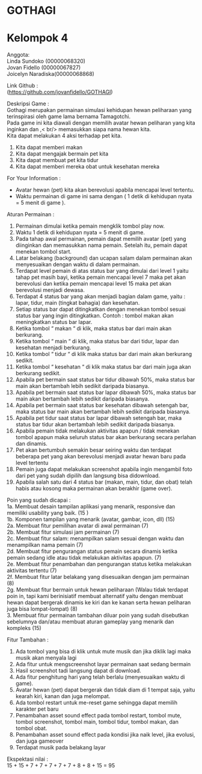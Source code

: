 # GOTHAGI
# Kelompok 4 
Anggota: <br />
Linda Sundoko (00000068320) <br />
Jovan Fidello (00000067827) <br />
Joicelyn Naradiska(00000068868) <br />

Link Github : <br />
(https://github.com/jovanfidello/GOTHAGI) <br />

Deskripsi Game : <br />
Gothagi merupakan permainan simulasi kehidupan hewan peliharaan yang terinspirasi oleh game lama bernama Tamagotchi. <br />
Pada game ini kita diawali dengan memilih avatar hewan peliharan yang kita inginkan dan ,< br/> 
memasukkan siapa nama hewan kita. <br />Kita dapat melakukan 4 aksi terhadap pet kita. <br />
1. Kita dapat memberi makan <br />
2. Kita dapat mengajak bermain pet kita <br />
3. Kita dapat membuat pet kita tidur <br />
4. Kita dapat memberi mereka obat untuk kesehatan mereka <br />

For Your Information : <br />
- Avatar hewan (pet) kita akan berevolusi apabila mencapai level tertentu. <br />
- Waktu permainan di game ini sama dengan ( 1 detik di kehidupan nyata = 5 menit di game ). <br />

Aturan Permainan : <br />
1. Permainan dimulai ketika pemain mengklik tombol play now. <br />
2. Waktu 1 detik di kehidupan nyata = 5 menit di game. <br />
3. Pada tahap awal permainan, pemain dapat  memilih avatar (pet) yang diinginkan dan memasukkan nama pemain. Setelah itu, pemain dapat menekan tombol start. <br />
4. Latar belakang (background) dan ucapan salam dalam permainan akan menyesuaikan dengan waktu di dalam permainan. <br />
5. Terdapat level pemain di atas status bar yang dimulai dari level 1 yaitu tahap pet masih bayi, ketika pemain mencapai level 7 maka pet akan berevolusi dan ketika pemain mencapai level 15 maka pet akan berevolusi menjadi dewasa.<br />
6. Terdapat 4 status bar yang akan menjadi bagian dalam game, yaitu : lapar, tidur, main (tingkat bahagia) dan kesehatan. <br />
7. Setiap status bar dapat ditingkatkan dengan menekan tombol sesuai status bar yang ingin ditingkatkan. Contoh  : tombol makan akan meningkatkan status bar lapar. <br />
8. Ketika tombol “ makan “ di klik,  maka status bar dari main akan berkurang. <br />
9. Ketika tombol “ main “ di klik, maka status bar dari tidur, lapar dan kesehatan menjadi berkurang. <br />
10. Ketika tombol “ tidur “ di klik maka status bar dari main akan berkurang sedikit. <br />
11. Ketika tombol “ kesehatan “ di klik maka status bar dari main juga akan berkurang sedikit. <br />
12. Apabila pet bermain saat status bar tidur dibawah 50%, maka status bar main akan bertambah lebih sedikit daripada biasanya. <br />
13. Apabila pet bermain saat status bar lapar dibawah 50%, maka status bar main akan bertambah lebih sedikit daripada biasanya.<br />
14. Apabila pet bermain saat status bar kesehatan dibawah setengah bar, maka status bar main akan bertambah lebih sedikit daripada biasanya.<br />
15. Apabila pet tidur saat status bar lapar dibawah setengah bar, maka status bar tidur akan bertambah lebih sedikit daripada biasanya.<br />
16. Apabila pemain tidak melakukan aktivitas apapun / tidak menekan tombol apapun maka seluruh status bar akan berkurang secara perlahan dan dinamis. <br />
17. Pet akan bertumbuh semakin besar seiring waktu dan terdapat beberapa pet yang akan berevolusi menjadi avatar hewan baru pada level tertentu <br />
18. Pemain juga dapat melakukan screenshot apabila ingin mengambil foto dari pet yang sudah dipilih dan langsung bisa didownload.<br />
29. Apabila salah satu dari 4 status bar (makan,  main, tidur, dan obat) telah habis atau kosong maka permainan akan berakhir (game over). <br />

Poin yang sudah dicapai : <br />
1a. Membuat desain tampilan aplikasi yang menarik, responsive dan  memiliki usability yang baik. (15 )<br />
1b. Komponen tampilan yang menarik (avatar, gambar, icon, dll) (15)<br />
2a. Membuat fitur pemilihan avatar di awal permainan (7)<br />
2b. Membuat fitur simulasi jam permainan (7)<br />
2c. Membuat fitur salam: menampilkan salam sesuai dengan waktu dan menampilkan nama pemain (7)<br />
2d. Membuat fitur pengurangan status pemain secara dinamis ketika pemain sedang idle atau tidak melakukan aktivitas apapun. (7)<br />
2e. Membuat fitur penambahan dan pengurangan status ketika melakukan aktivitas tertentu (7)<br />
2f. Membuat fitur latar belakang yang disesuaikan dengan jam permainan (8)<br />
2g. Membuat fitur bermain untuk hewan peliharaan (Walau tidak terdapat poin in, tapi kami berinisiatif membuat alternatif yaitu dengan membuat hewan dapat bergerak dinamis ke kiri dan ke kanan serta hewan peliharan juga bisa lompat-lompat) (8)<br />
3. Membuat fitur permainan tambahan diluar poin yang sudah disebutkan sebelumnya dan/atau membuat aturan gameplay yang menarik dan kompleks (15)<br />

Fitur Tambahan : <br />
1. Ada tombol yang bisa di klik untuk mute musik dan jika diklik lagi maka musik akan menyala lagi<br />
2. Ada fitur untuk mengscreenshot layar permainan saat sedang bermain <br />
3. Hasil screenshot tadi langsung dapat di download.<br />
4. Ada fitur penghitung hari yang telah berlalu (menyesuaikan waktu di game).<br />
5. Avatar hewan (pet) dapat bergerak dan tidak diam di 1 tempat saja, yaitu kearah kiri, kanan dan juga melompat. <br />
6. Ada tombol restart untuk me-reset game sehingga dapat memilih karakter pet baru <br />
7. Penambahan asset sound effect pada tombol restart, tombol mute, tombol screenshot, tombol main, tombol tidur, tombol makan, dan tombol obat.<br />
8. Penambahan asset sound effect pada kondisi jika naik level, jika evolusi, dan juga gameover <br />
9. Terdapat musik pada belakang layar

Ekspektasi nilai : <br />
15 + 15 + 7 + 7 + 7 + 7 + 7 + 8 + 8 + 15 = 95<br />
